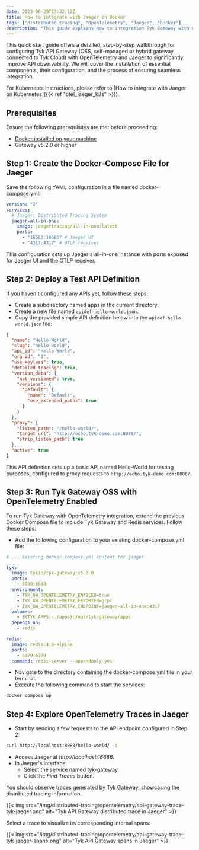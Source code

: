 ```yaml
---
date: 2023-08-29T13:32:12Z
title: How to integrate with Jaeger on Docker
tags: ["distributed tracing", "OpenTelemetry", "Jaeger", "Docker"]
description: "This guide explains how to integration Tyk Gateway with OpenTelemetry and Jager on Docker to enhance API Observability"
---
```


This quick start guide offers a detailed, step-by-step walkthrough for configuring Tyk API Gateway (OSS, self-managed or hybrid gateway connected to Tyk Cloud) with OpenTelemetry and [Jaeger](https://www.jaegertracing.io/) to significantly improve API observability. We will cover the installation of essential components, their configuration, and the process of ensuring seamless integration.

For Kubernetes instructions, please refer to [How to integrate with Jaeger on Kubernetes]({{< ref "otel_jaeger_k8s" >}}).

## Prerequisites

Ensure the following prerequisites are met before proceeding:

- [Docker installed on your machine](https://docs.docker.com/get-docker/)
- Gateway v5.2.0 or higher

## Step 1: Create the Docker-Compose File for Jaeger

Save the following YAML configuration in a file named docker-compose.yml:

```yaml
version: "2"
services:
  # Jaeger: Distributed Tracing System
  jaeger-all-in-one:
    image: jaegertracing/all-in-one:latest
    ports:
      - "16686:16686" # Jaeger UI
      - "4317:4317" # OTLP receiver
```

This configuration sets up Jaeger's all-in-one instance with ports exposed for Jaeger UI and the OTLP receiver.

## Step 2: Deploy a Test API Definition

If you haven't configured any APIs yet, follow these steps:

- Create a subdirectory named apps in the current directory.
- Create a new file named `apidef-hello-world.json`.
- Copy the provided simple API definition below into the `apidef-hello-world.json` file:

```json
{
  "name": "Hello-World",
  "slug": "hello-world",
  "api_id": "Hello-World",
  "org_id": "1",
  "use_keyless": true,
  "detailed_tracing": true,
  "version_data": {
    "not_versioned": true,
    "versions": {
      "Default": {
        "name": "Default",
        "use_extended_paths": true
      }
    }
  },
  "proxy": {
    "listen_path": "/hello-world/",
    "target_url": "http://echo.tyk-demo.com:8080/",
    "strip_listen_path": true
  },
  "active": true
}
```

This API definition sets up a basic API named Hello-World for testing purposes, configured to proxy requests to `http://echo.tyk-demo.com:8080/`.

## Step 3: Run Tyk Gateway OSS with OpenTelemetry Enabled

To run Tyk Gateway with OpenTelemetry integration, extend the previous Docker Compose file to include Tyk Gateway and Redis services. Follow these steps:

- Add the following configuration to your existing docker-compose.yml file:

```yaml
# ... Existing docker-compose.yml content for jaeger

tyk:
  image: tykio/tyk-gateway:v5.2.0
  ports:
    - 8080:8080
  environment:
    - TYK_GW_OPENTELEMETRY_ENABLED=true
    - TYK_GW_OPENTELEMETRY_EXPORTER=grpc
    - TYK_GW_OPENTELEMETRY_ENDPOINT=jaeger-all-in-one:4317
  volumes:
    - ${TYK_APPS:-./apps}:/opt/tyk-gateway/apps
  depends_on:
    - redis

redis:
  image: redis:4.0-alpine
  ports:
    - 6379:6379
  command: redis-server --appendonly yes
```

- Navigate to the directory containing the docker-compose.yml file in your terminal.
- Execute the following command to start the services:

```bash
docker compose up
```

## Step 4: Explore OpenTelemetry Traces in Jaeger

- Start by sending a few requests to the API endpoint configured in Step 2:

```bash
curl http://localhost:8080/hello-world/ -i
```

- Access Jaeger at _http://localhost:16686_.
- In Jaeger's interface:
  - Select the service named tyk-gateway.
  - Click the _Find Traces_ button.

You should observe traces generated by Tyk Gateway, showcasing the distributed tracing information.

{{< img src="/img/distributed-tracing/opentelemetry/api-gateway-trace-tyk-jaeger.png" alt="Tyk API Gateway distributed trace in Jaeger" >}}

Select a trace to visualize its corresponding internal spans:

{{< img src="/img/distributed-tracing/opentelemetry/api-gateway-trace-tyk-jaeger-spans.png" alt="Tyk API Gateway spans in Jaeger" >}}
